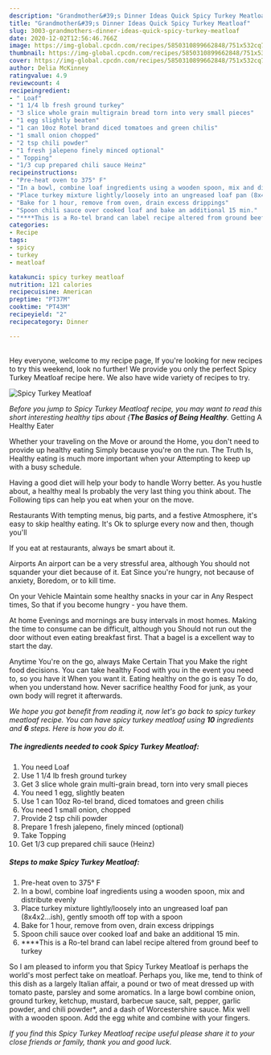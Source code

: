 ```yaml
---
description: "Grandmother&#39;s Dinner Ideas Quick Spicy Turkey Meatloaf"
title: "Grandmother&#39;s Dinner Ideas Quick Spicy Turkey Meatloaf"
slug: 3003-grandmothers-dinner-ideas-quick-spicy-turkey-meatloaf
date: 2020-12-02T12:56:46.766Z
image: https://img-global.cpcdn.com/recipes/5850310899662848/751x532cq70/spicy-turkey-meatloaf-recipe-main-photo.jpg
thumbnail: https://img-global.cpcdn.com/recipes/5850310899662848/751x532cq70/spicy-turkey-meatloaf-recipe-main-photo.jpg
cover: https://img-global.cpcdn.com/recipes/5850310899662848/751x532cq70/spicy-turkey-meatloaf-recipe-main-photo.jpg
author: Delia McKinney
ratingvalue: 4.9
reviewcount: 4
recipeingredient:
- " Loaf"
- "1 1/4 lb fresh ground turkey"
- "3 slice whole grain multigrain bread torn into very small pieces"
- "1 egg slightly beaten"
- "1 can 10oz Rotel brand diced tomatoes and green chilis"
- "1 small onion chopped"
- "2 tsp chili powder"
- "1 fresh jalepeno finely minced optional"
- " Topping"
- "1/3 cup prepared chili sauce Heinz"
recipeinstructions:
- "Pre-heat oven to 375° F"
- "In a bowl, combine loaf ingredients using a wooden spoon, mix and distribute evenly"
- "Place turkey mixture lightly/loosely into an ungreased loaf pan (8x4x2...ish), gently smooth off top with a spoon"
- "Bake for 1 hour, remove from oven, drain excess drippings"
- "Spoon chili sauce over cooked loaf and bake an additional 15 min."
- "****This is a Ro-tel brand can label recipe altered from ground beef to turkey"
categories:
- Recipe
tags:
- spicy
- turkey
- meatloaf

katakunci: spicy turkey meatloaf 
nutrition: 121 calories
recipecuisine: American
preptime: "PT37M"
cooktime: "PT43M"
recipeyield: "2"
recipecategory: Dinner

---
```

<br>
Hey everyone, welcome to my recipe page, If you're looking for new recipes to try this weekend, look no further! We provide you only the perfect Spicy Turkey Meatloaf recipe here. We also have wide variety of recipes to try.
<br>


![Spicy Turkey Meatloaf](https://img-global.cpcdn.com/recipes/5850310899662848/751x532cq70/spicy-turkey-meatloaf-recipe-main-photo.jpg)

<i>Before you jump to Spicy Turkey Meatloaf recipe, you may want to read this short interesting healthy tips about {<strong>The Basics of Being Healthy</strong>.</i>
Getting A Healthy Eater

Whether your traveling on the Move or around the
Home, you don't need to provide up healthy eating
Simply because you're on the run. The Truth Is,
Healthy eating is much more important when your
Attempting to keep up with a busy schedule.

Having a good diet will help your body to handle
Worry better. As you hustle about, a healthy meal
Is probably the very last thing you think about. The
Following tips can help you eat when your on the move.

Restaurants
With tempting menus, big parts, and a festive
Atmosphere, it's easy to skip healthy eating. It's
Ok to splurge every now and then, though you'll

If you eat at restaurants, always be smart
about it.

Airports
An airport can be a very stressful area, although
You should not squander your diet because of it. Eat
Since you're hungry, not because of anxiety,
Boredom, or to kill time.

On your Vehicle 
Maintain some healthy snacks in your car in Any Respect times,
So that if you become hungry - you have them.

At home
Evenings and mornings are busy intervals in most homes.
Making the time to consume can be difficult, although you
Should not run out the door without even eating breakfast
first. 
That a bagel is a excellent way to start the day.

Anytime You're on the go, always Make Certain That you
Make the right food decisions. You can take healthy
Food with you in the event you need to, so you have it
When you want it. Eating healthy on the go is easy
To do, when you understand how. Never sacrifice healthy
Food for junk, as your own body will regret it afterwards.


<i>We hope you got benefit from reading it, now let's go back to spicy turkey meatloaf recipe. You can have spicy turkey meatloaf using <strong>10</strong> ingredients and <strong>6</strong> steps. Here is how you do it.
</i>

##### The ingredients needed to cook Spicy Turkey Meatloaf:

1. You need  Loaf
1. Use 1 1/4 lb fresh ground turkey
1. Get 3 slice whole grain multi-grain bread, torn into very small pieces
1. You need 1 egg, slightly beaten
1. Use 1 can 10oz Ro-tel brand, diced tomatoes and green chilis
1. You need 1 small onion, chopped
1. Provide 2 tsp chili powder
1. Prepare 1 fresh jalepeno, finely minced (optional)
1. Take  Topping
1. Get 1/3 cup prepared chili sauce (Heinz)


##### Steps to make Spicy Turkey Meatloaf:

1. Pre-heat oven to 375° F
1. In a bowl, combine loaf ingredients using a wooden spoon, mix and distribute evenly
1. Place turkey mixture lightly/loosely into an ungreased loaf pan (8x4x2...ish), gently smooth off top with a spoon
1. Bake for 1 hour, remove from oven, drain excess drippings
1. Spoon chili sauce over cooked loaf and bake an additional 15 min.
1. ****This is a Ro-tel brand can label recipe altered from ground beef to turkey


So I am pleased to inform you that Spicy Turkey Meatloaf is perhaps the world&#39;s most perfect take on meatloaf. Perhaps you, like me, tend to think of this dish as a largely Italian affair, a pound or two of meat dressed up with tomato paste, parsley and some aromatics. In a large bowl combine onion, ground turkey, ketchup, mustard, barbecue sauce, salt, pepper, garlic powder, and chili powder*, and a dash of Worcestershire sauce. Mix well with a wooden spoon. Add the egg white and combine with your fingers. 

<i>If you find this Spicy Turkey Meatloaf recipe useful please share it to your close friends or family, thank you and good luck.</i>
